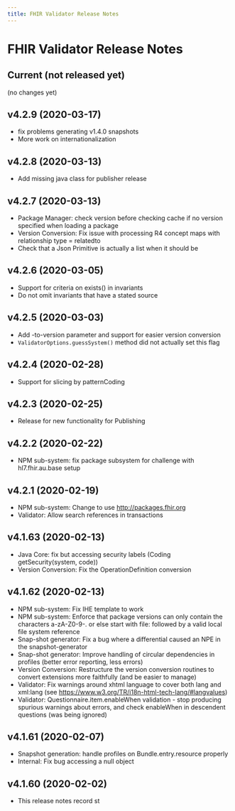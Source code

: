 ```yaml
---
title: FHIR Validator Release Notes
---
```


# FHIR Validator Release Notes

## Current (not released yet)

(no changes yet)

## v4.2.9 (2020-03-17)


* fix problems generating v1.4.0 snapshots
* More work on internationalization

## v4.2.8 (2020-03-13)

* Add missing java class for publisher release

## v4.2.7 (2020-03-13)

* Package Manager: check version before checking cache if no version specified when loading a package
* Version Conversion: Fix issue with processing R4 concept maps with relationship type = relatedto
* Check that a Json Primitive is actually a list when it should be

## v4.2.6 (2020-03-05)

* Support for criteria on exists() in invariants
* Do not omit invariants that have a stated source

## v4.2.5 (2020-03-03)

* Add -to-version parameter and support for easier version conversion
* `ValidatorOptions.guessSystem()` method did not actually set this flag

## v4.2.4 (2020-02-28)

* Support for slicing by patternCoding

## v4.2.3 (2020-02-25)

* Release for new functionality for Publishing

## v4.2.2 (2020-02-22)

* NPM sub-system: fix package subsystem for challenge with hl7.fhir.au.base setup

## v4.2.1 (2020-02-19)

* NPM sub-system: Change to use http://packages.fhir.org
* Validator: Allow search references in transactions

## v4.1.63 (2020-02-13)

* Java Core: fix but accessing security labels (Coding getSecurity(system, code))
* Version Conversion: Fix the OperationDefinition conversion

## v4.1.62 (2020-02-13)

* NPM sub-system: Fix IHE template to work
* NPM sub-system: Enforce that package versions can only contain the characters a-zA-Z0-9-. or else start with file: followed by a valid local file system reference
* Snap-shot generator: Fix a bug where a differential caused an NPE in the snapshot-generator
* Snap-shot generator: Improve handling of circular dependencies in profiles (better error reporting, less errors)
* Version Conversion: Restructure the version conversion routines to convert extensions more faithfully (and be easier to manage)
* Validator: Fix warnings around xhtml language to cover both lang and xml:lang (see https://www.w3.org/TR/i18n-html-tech-lang/#langvalues)
* Validator: Questionnaire.item.enableWhen validation - stop producing spurious warnings about errors, and check enableWhen in descendent questions (was being ignored)

## v4.1.61 (2020-02-07)

* Snapshot generation: handle profiles on Bundle.entry.resource properly
* Internal: Fix bug accessing a null object

## v4.1.60 (2020-02-02)

* This release notes record st
